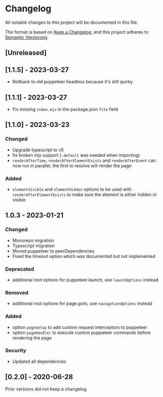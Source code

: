 # Changelog

All notable changes to this project will be documented in this file.

The format is based on [Keep a Changelog](https://keepachangelog.com/en/1.0.0/),
and this project adheres to [Semantic Versioning](https://semver.org/spec/v2.0.0.html).

## [Unreleased]

## [1.1.5] - 2023-03-27
- Rollback to old puppeteer headless because it's still quirky

## [1.1.1] - 2023-03-27
- Fix missing `index.mjs` in the package.json `file` field

## [1.1.0] - 2023-03-23

### Changed
- Upgrade typescript to v5
- fix broken mjs support (`.default` was needed when importing)
- `renderAfterTime`, `renderAfterElementExists` and `renderAfterEvent` can now run in parallel, the first to resolve will render the page

### Added
- `elementVisible` and `elementHidden` options to be used with `renderAfterElementExists` to make sure the element is either hidden or visible

## 1.0.3 - 2023-01-21

### Changed
- Monorepo migration
- Typescript migration
- Moved puppeteer to peerDependencies
- Fixed the timeout option which was documented but not implemented

### Deprecated
- additional root options for puppeteer.launch, use `launchOptions` instead

### Removed
- additional root options for page.goto, use `navigationOptions` instead

### Added
- option `pageSetup` to add custom request interceptors to puppeteer
- option `pageHandler` to execute custom puppeteer commands before rendering the page

### Security
- Updated all dependencies

## [0.2.0] - 2020-06-28

Prior versions did not keep a changelog
